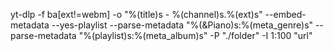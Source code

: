 yt-dlp -f ba[ext!=webm] -o "%(title)s - %(channel)s.%(ext)s" --embed-metadata --yes-playlist --parse-metadata "%(&Piano)s:%(meta_genre)s" --parse-metadata "%(playlist)s:%(meta_album)s" -P "./folder" -I 1:100 "url"
